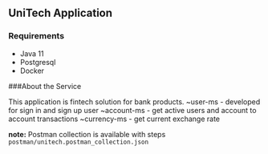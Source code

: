 ## UniTech  Application ##

### Requirements ###
- Java 11
- Postgresql
- Docker 

###About the Service

This application is fintech solution for bank products. 
  ~user-ms - developed for sign in and sign up user
  ~account-ms - get active users and account to account transactions
  ~currency-ms - get current exchange rate

**note:**
Postman collection is available with steps ``postman/unitech.postman_collection.json``


